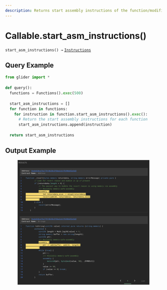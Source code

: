 ```yaml
---
description: Returns start assembly instructions of the function/modifier.
---
```


# Callable.start\_asm\_instructions()

`start_asm_instructions() →` [`Instructions`](../instructions/)

## Query Example

```python
from glider import *

def query():
  functions = Functions().exec(500)

  start_asm_instructions = []
  for function in functions:
    for instruction in function.start_asm_instructions().exec():
      # Return the start assembly instructions for each function
      start_asm_instructions.append(instruction)

  return start_asm_instructions
```

## Output Example

<figure><img src="../../.gitbook/assets/image (1) (1) (1) (1) (1) (1) (1) (1) (1) (1) (1) (1) (1) (1) (1) (1) (1) (1).png" alt=""><figcaption></figcaption></figure>

